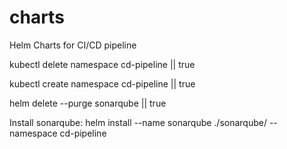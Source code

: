 # charts
Helm Charts for CI/CD pipeline

kubectl delete namespace cd-pipeline || true

kubectl create namespace cd-pipeline || true

helm delete --purge sonarqube || true

Install sonarqube:
helm install --name sonarqube ./sonarqube/ --namespace cd-pipeline
